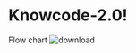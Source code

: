 # Knowcode-2.0!   
Flow chart
![download](https://github.com/user-attachments/assets/c198624c-75d2-42b7-92e6-56b0197483cd)
